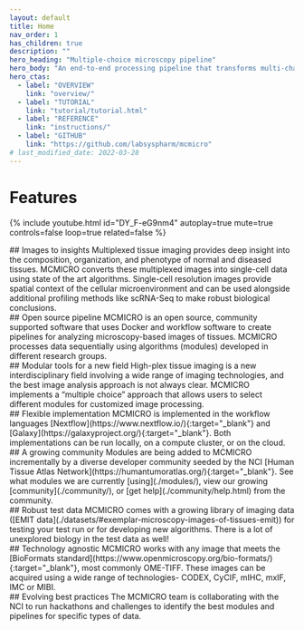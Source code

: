```yaml
---
layout: default
title: Home
nav_order: 1
has_children: true
description: ""
hero_heading: "Multiple-choice microscopy pipeline"
hero_body: "An end-to-end processing pipeline that transforms multi-channel whole-slide images into single-cell data. This website is a consolidated source of information for when, why, and how to use MCMICRO."
hero_ctas:
  - label: "OVERVIEW"
    link: "overview/"
  - label: "TUTORIAL"
    link: "tutorial/tutorial.html"
  - label: "REFERENCE"
    link: "instructions/"
  - label: "GITHUB"
    link: "https://github.com/labsyspharm/mcmicro"
# last_modified_date: 2022-03-28
---
```

# Features
{% include youtube.html id="DY_F-eG9nm4" autoplay=true mute=true controls=false loop=true related=false %}

<div class="basic-grid with-dividers mb-6">

<div markdown="1">
## Images to insights
Multiplexed tissue imaging provides deep insight into the composition, organization, and phenotype of normal and diseased tissues. MCMICRO converts these multiplexed images into single-cell data using state of the art algorithms. Single-cell resolution images provide spatial context of the cellular microenvironment and can be used alongside additional profiling methods like scRNA-Seq to make robust biological conclusions.

</div>
<div markdown="1">
## Open source pipeline
MCMICRO is an open source, community supported software that uses Docker and workflow software to create pipelines for analyzing microscopy-based images of tissues. MCMICRO processes data sequentially using algorithms (modules) developed in different research groups.
</div>
<div markdown="1">
## Modular tools for a new field
High-plex tissue imaging is a new interdisciplinary field involving a wide range of imaging technologies, and the best image analysis approach is not always clear. MCMICRO implements a “multiple choice” approach that allows users to select different modules for customized image processing.
</div>
<div markdown="1">
## Flexible implementation
MCMICRO is implemented in the workflow languages [Nextflow](https://www.nextflow.io/){:target="_blank"} and [Galaxy](https://galaxyproject.org/){:target="_blank"}. Both implementations can be run locally, on a compute cluster, or on the cloud.
</div>
<div markdown="1">
## A growing community 
Modules are being added to MCMICRO incrementally by a diverse developer community seeded by the NCI [Human Tissue Atlas Network](https://humantumoratlas.org/){:target="_blank"}. See what modules we are currently [using](./modules/), view our growing [community](./community/), or [get help](./community/help.html) from the community.
</div>
<div markdown="1">
## Robust test data
MCMICRO comes with a growing library of imaging data ([EMIT data](./datasets/#exemplar-microscopy-images-of-tissues-emit)) for testing your test run or for developing new algorithms. There is a lot of unexplored biology in the test data as well!
</div>
<div markdown="1">
## Technology agnostic
MCMICRO works with any image that meets the [BioFormats standard](https://www.openmicroscopy.org/bio-formats/){:target="_blank"}, most commonly OME-TIFF. These images can be acquired using a wide range of technologies- CODEX, CyCIF, mIHC, mxIF, IMC or MIBI.
</div>
<div markdown="1">
## Evolving best practices
The MCMICRO team is collaborating with the NCI to run hackathons and challenges to identify the best modules and pipelines for specific types of data.
</div>

</div><!-- end grid -->

